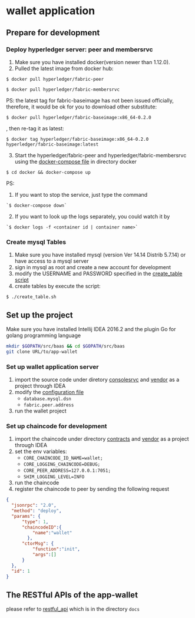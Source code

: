 # wallet application



## Prepare for development
### Deploy hyperledger server: peer and membersrvc 
1. Make sure you have installed docker(version newer than 1.12.0).
2. Pulled the latest image from docker hub:

  `$ docker pull hyperledger/fabric-peer`

  `$ docker pull hyperledger/fabric-membersrvc`

  PS: the latest tag for fabric-baseimage has not been issued officially,
  therefore, it would be ok for you to download other substitute:

  `$ docker pull hyperledger/fabric-baseimage:x86_64-0.2.0`

  , then re-tag it as latest:

  `$ docker tag hyperledger/fabric-baseimage:x86_64-0.2.0 hyperledger/fabric-baseimage:latest`

3. Start the hyperledger/fabric-peer and hyperledger/fabric-membersrvc 
  using the [docker-compose file](docker/docker-compose.yml) in directory docker

  `$ cd docker && docker-compose up`
  
  PS: 
  
  1. If you want to stop the service, just type the command 

    `$ docker-compose down`

  2. If you want to look up the logs separately, you could watch it by

    `$ docker logs -f <container id | container name>`

### Create mysql Tables
1. Make sure you have installed mysql (version  Ver 14.14 Distrib 5.7.14) or have access to a mysql server
2. sign in mysql as root and create a new account for development
3. modify the USERNAME and PASSWORD specified in the [create_table script](scripts/mysql/create_table.sh)
4. create tables by execute the script:

  `$ ./create_table.sh`


## Set up the project 
  Make sure you have installed Intellij IDEA 2016.2 and the plugin Go for golang programming language

  ```bash
  mkdir $GOPATH/src/baas && cd $GOPATH/src/baas
  git clone URL/to/app-wallet
  ```

### Set up wallet application server
1. import the source code under diretory [consolesrvc](consolesrvc) and [vendor](vendor) as a project through IDEA
2. modify the [configuration file](consolesrvc/wallet.yaml)
    - `database.mysql.dsn`
    - `fabric.peer.address`
3. run the wallet project

### Set up chaincode for development
1. import the chaincode under directory [contracts](contracts) and [vendor](vendor) as a project through IDEA
2. set the env variables:
    - `CORE_CHAINCODE_ID_NAME=wallet;`
    - `CORE_LOGGING_CHAINCODE=DEBUG;`
    - `CORE_PEER_ADDRESS=127.0.0.1:7051;`
    - `SHIM_LOGGING_LEVEL=INFO`
3. run the chaincode
4. register the chaincode to peer by sending the following request
```json
{
  "jsonrpc": "2.0",
  "method": "deploy",
  "params": {
      "type": 1,
      "chaincodeID":{
          "name":"wallet"
        },
      "ctorMsg": {
          "function":"init",
          "args":[]
      }
  },
  "id": 1
}
```


## The RESTful APIs of the app-wallet
please refer to [restful_api](docs/walletapi.md) which is in the directory `docs`

